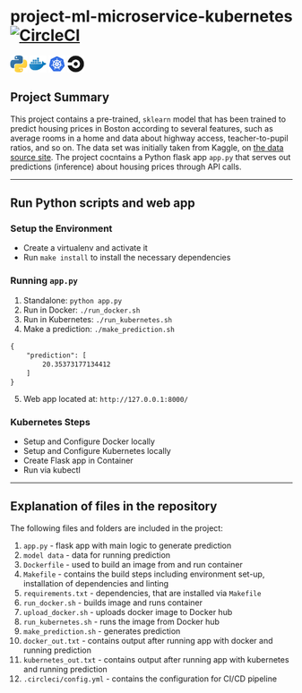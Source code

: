 # project-ml-microservice-kubernetes [![CircleCI](https://circleci.com/gh/JoannaSprottHome/project-ml-microservice-kubernetes.svg?style=shield)](https://app.circleci.com/pipelines/github/JoannaSprottHome/project-ml-microservice-kubernetes)

<img src="images/python-icon-2.jpeg" height="30">
<img src="images/docker-icon2.jpeg" height="30">
<img src="images/kubernetes-icon-2.png" height="30">
<img src="images/circle-ci-icon-2.png" height="30">

## Project Summary  

This project contains a pre-trained, `sklearn` model that has been trained to predict housing prices in Boston according to several features, such as average rooms in a home and data about highway access, teacher-to-pupil ratios, and so on. The data set was initially taken from Kaggle, on [the data source site](https://www.kaggle.com/c/boston-housing). The project cocntains a Python flask app `app.py` that serves out predictions (inference) about housing prices through API calls. 

---   

## Run Python scripts and web app

### Setup the Environment

* Create a virtualenv and activate it
* Run `make install` to install the necessary dependencies

### Running `app.py`

1. Standalone:  `python app.py`
2. Run in Docker:  `./run_docker.sh`
3. Run in Kubernetes:  `./run_kubernetes.sh`
4. Make a prediction: `./make_prediction.sh`
```Port: 8000
{
    "prediction": [
        20.35373177134412
    ]
}
```
5. Web app located at: `http://127.0.0.1:8000/`

### Kubernetes Steps

* Setup and Configure Docker locally
* Setup and Configure Kubernetes locally
* Create Flask app in Container
* Run via kubectl
--- 

## Explanation of files in the repository

The following files and folders are included in the project:

1. `app.py` - flask app with main logic to generate prediction
2. `model data` - data for running prediction
3. `Dockerfile` - used to build an image from and run container
4. `Makefile` - contains the build steps including environment set-up, installation of dependencies and linting
5. `requirements.txt` - dependencies, that are installed via `Makefile`
6. `run_docker.sh` - builds image and runs container
7. `upload_docker.sh` - uploads docker image to Docker hub
8. `run_kubernetes.sh` - runs the image from Docker hub
9. `make_prediction.sh` - generates prediction
10. `docker_out.txt` - contains output after running app with docker and running prediction
11. `kubernetes_out.txt` - contains output after running app with kubernetes and running prediction
12. `.circleci/config.yml` - contains the configuration for CI/CD pipeline
